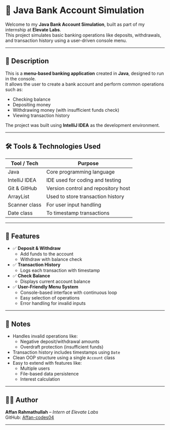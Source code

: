 # 🏦 Java Bank Account Simulation

Welcome to my **Java Bank Account Simulation**, built as part of my internship at **Elevate Labs**.  
This project simulates basic banking operations like deposits, withdrawals, and transaction history using a user-driven console menu.

---

## 📌 Description

This is a **menu-based banking application** created in **Java**, designed to run in the console.  
It allows the user to create a bank account and perform common operations such as:
- Checking balance
- Depositing money
- Withdrawing money (with insufficient funds check)
- Viewing transaction history  

The project was built using **IntelliJ IDEA** as the development environment.

---

## 🛠️ Tools & Technologies Used

| Tool / Tech     | Purpose                             |
|-----------------|-------------------------------------|
| Java            | Core programming language           |
| IntelliJ IDEA   | IDE used for coding and testing     |
| Git & GitHub    | Version control and repository host |
| ArrayList       | Used to store transaction history   |
| Scanner class   | For user input handling             |
| Date class      | To timestamp transactions           |

---

## 🧠 Features

- ✅ **Deposit & Withdraw**
  - Add funds to the account
  - Withdraw with balance check
- ✅ **Transaction History**
  - Logs each transaction with timestamp
- ✅ **Check Balance**
  - Displays current account balance
- ✅ **User-Friendly Menu System**
  - Console-based interface with continuous loop
  - Easy selection of operations
  - Error handling for invalid inputs

---

## 📃 Notes

- Handles invalid operations like:
  - Negative deposit/withdrawal amounts
  - Overdraft protection (insufficient funds)
- Transaction history includes timestamps using `Date`
- Clean OOP structure using a single `Account` class
- Easy to extend with features like:
  - Multiple users
  - File-based data persistence
  - Interest calculation

---

## 🧑‍💻 Author

**Affan Rahmathullah** – *Intern at Elevate Labs*  
GitHub: [Affan-codes04](https://github.com/Affan-codes04)

---
